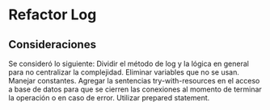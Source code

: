 # Refactor Log

## Consideraciones
Se consideró lo siguiente:
Dividir el método de log y la lógica en general para no centralizar la complejidad.
Eliminar variables que no se usan.
Manejar constantes.
Agregar la sentencias try-with-resources  en el acceso a base de datos para que se cierren las conexiones al momento de terminar la operación o en caso de error.
Utilizar prepared statement.
